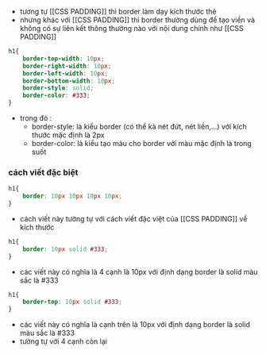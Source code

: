 - tương tự [[CSS PADDING]] thì border làm dạy kích thước thẻ
- nhưng khác với [[CSS PADDING]] thì border thường dùng để tạo viền và không có sự liên kết thông thường nào với nội dung chính như [[CSS PADDING]]
```css
h1{
	border-top-width: 10px;
	border-right-width: 10px;
	border-left-width: 10px;
	border-bottom-width: 10px;
	border-style: solid;
	border-color: #333;
}
```
 - trong đó :
	 + border-style: là kiểu border (có thể kà nét đứt, nét liền,...) với kích thước mặc định là 2px 
	 + border-color: là kiểu tạo màu cho border với màu mặc định là trong suốt
### cách viết đặc biệt
```css
h1{
	border: 10px 10px 10px 10px;
}
```
- cách viết này tường tự với cách viết đặc việt của [[CSS PADDING]] về kích thước

```css
h1{
	border: 10px solid #333;
}
```
- các viết này có nghĩa là 4 cạnh là 10px với định dạng border là solid màu sắc là #333

```css
h1{
	border-top: 10px solid #333;
}
```
- các viết này có nghĩa là cạnh trên là 10px với định dạng border là solid màu sắc là #333
- tường tự với 4 cạnh còn lại